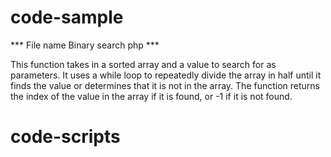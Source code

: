 # code-sample
*** File name Binary search php ***

This function takes in a sorted array and a value to search for as parameters. 
It uses a while loop to repeatedly divide the array in half until it finds the value or determines that it is not in the array. 
The function returns the index of the value in the array if it is found, or -1 if it is not found.
# code-scripts
